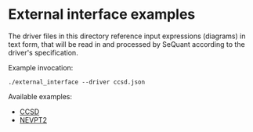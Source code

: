 # External interface examples

The driver files in this directory reference input expressions (diagrams) in text form, that will be read in and processed by SeQuant according to the
driver's specification.

Example invocation:
```
./external_interface --driver ccsd.json
```

Available examples:
- [CCSD](./ccsd.json)
- [NEVPT2](./nevpt2.json)
